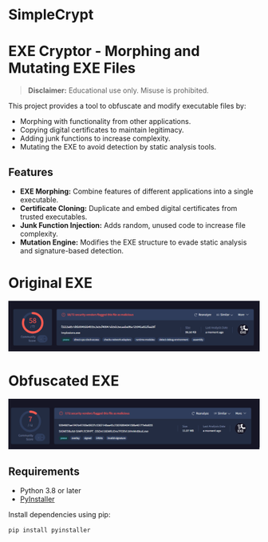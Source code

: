 # SimpleCrypt
# EXE Cryptor - Morphing and Mutating EXE Files

> **Disclaimer:** Educational use only. Misuse is prohibited.

This project provides a tool to obfuscate and modify executable files by:  
- Morphing with functionality from other applications.  
- Copying digital certificates to maintain legitimacy.  
- Adding junk functions to increase complexity.  
- Mutating the EXE to avoid detection by static analysis tools.  

## Features
- **EXE Morphing:** Combine features of different applications into a single executable.  
- **Certificate Cloning:** Duplicate and embed digital certificates from trusted executables.  
- **Junk Function Injection:** Adds random, unused code to increase file complexity.  
- **Mutation Engine:** Modifies the EXE structure to evade static analysis and signature-based detection.
  
# Original EXE
![Original EXE](1.png)
# Obfuscated EXE
![Obfuscated EXE](2.png)

## Requirements
- Python 3.8 or later  
- [PyInstaller](https://pyinstaller.org)  

Install dependencies using pip:  
```bash
pip install pyinstaller
